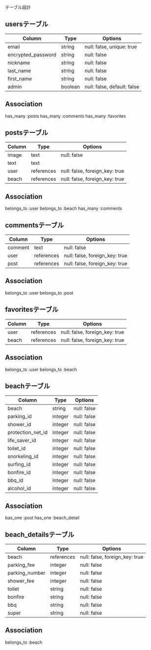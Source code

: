 テーブル設計

## usersテーブル

| Column                 | Type    | Options                      |
| ---------------------- | ------- | ---------------------------- |
| email                  | string  | null: false, unique: true    |
| encrypted_password     | string  | null: false                  |
| nickname               | string  | null: false                  |
| last_name              | string  | null: false                  |
| first_name             | string  | null: false                  |
| admin                  | boolean | null: false, default: false  |

## Association

has_many :posts
has_many :comments
has_many :favorites

## postsテーブル

| Column         | Type       | Options                        |
| -------------- | ---------- | ------------------------------ |
| image          | text       | null: false                    |
| text           | text       |                                |
| user           | references | null: false, foreign_key: true |
| beach          | references | null: false, foreign_key: true |

## Association

belongs_to :user
belongs_to :beach
has_many :comments

## commentsテーブル

| Column         | Type       | Options                        |
| -------------- | ---------- | ------------------------------ |
| comment        | text       | null: false                    |
| user           | references | null: false, foreign_key: true |
| post           | references | null: false, foreign_key: true |

## Association

belongs_to :user
belongs_to :post

## favoritesテーブル

| Column         | Type       | Options                        |
| -------------- | ---------- | ------------------------------ |
| user           | references | null: false, foreign_key: true |
| beach          | references | null: false, foreign_key: true |

## Association

belongs_to :user
belongs_to :beach

## beachテーブル

| Column             | Type       | Options                        |
| ------------------ | ---------- | ------------------------------ |
| beach              | string     | null: false                    |
| parking_id         | integer    | null: false                    |
| shower_id          | integer    | null: false                    |
| protection_net_id  | integer    | null: false                    |
| life_saver_id      | integer    | null: false                    |
| toilet_id          | integer    | null: false                    |
| snorkeling_id      | integer    | null: false                    |
| surfing_id         | integer    | null: false                    |
| bonfire_id         | integer    | null: false                    |
| bbq_id             | integer    | null: false                    |
| alcohol_id         | integer    | null: false                    |

## Association

bas_one :post
has_one :beach_detail

## beach_detailsテーブル

| Column           | Type       | Options                        |
| -----------------| ---------- | ------------------------------ |
| beach            | references | null: false, foreign_key: true |
| parking_fee      | integer    | null: false                    |
| parking_number   | integer    | null: false                    |
| shower_fee       | integer    | null: false                    |
| toilet           | string     | null: false                    |
| bonfire          | string     | null: false                    |
| bbq              | string     | null: false                    |
| super            | string     | null: false                    |

## Association

belongs_to  :beach 